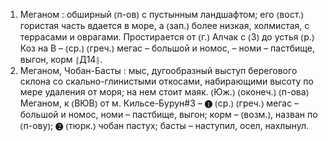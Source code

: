 ---
---

1. Меганом
: обширный ⦅п-ов⦆ с пустынным ландшафтом; его ⦅вост.⦆ гористая часть вдается в море, а ⦅зап.⦆ более низкая, холмистая, с террасами и оврагами. Простирается от ⦅г.⦆ Алчак с ⦅З⦆ до устья ⦅р.⦆ Коз на В – ⦅ср.⦆ ⦅греч.⦆ мегас – большой и номос, – номи – пастбище, выгон, корм ⦃Д14⦄.
2. Меганом, Чобан-Басты
: мыс, дугообразный выступ берегового склона со скально-глинистыми откосами, набирающими высоту по мере удаления от моря; на нем стоит маяк. ⦅Юж.⦆ ⦅оконеч.⦆ ⦅п-ова⦆ Меганом, к ⦅ВЮВ⦆ от м. Кильсе-Бурун#3 – ❶ ⦅ср.⦆ ⦅греч.⦆ мегас – большой и номос, номи – пастбище, выгон; корм – ⦅возм.⦆, назван по ⦅п-ову⦆; ❷ ⦅тюрк.⦆ чобан пастух; басты – наступил, осел, нахлынул.

